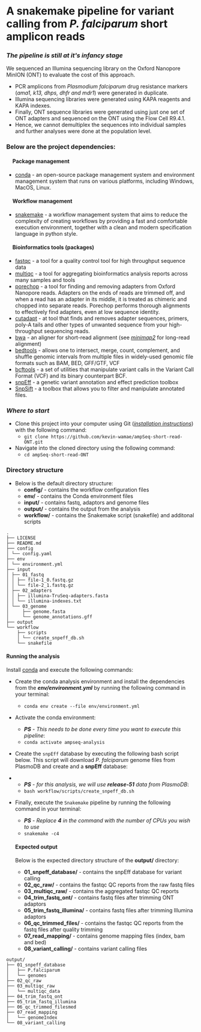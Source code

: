 

# A snakemake pipeline for variant calling from _P. falciparum_ short amplicon reads
### _The pipeline is still at it's infancy stage_



We sequenced an Illumina sequencing library on the Oxford Nanopore MinION (ONT) to evaluate the cost of this approach.
- PCR amplicons from _Plasmodium falciparum_ drug resistance markers (_ama1, k13, dhps, dhfr and mdr1_) were generated in duplicate.
- Illumina sequencing libraries were generated using KAPA reagents and KAPA indexes.
- Finally, ONT sequence libraries were generated using just one set of ONT adapters and sequenced on the ONT using the Flow Cell R9.4.1.
- Hence, we cannot demultiplex the sequences into individual samples and further analyses were done at the population level.


### Below are the project dependencies:

#### &nbsp;&nbsp;&nbsp;&nbsp; Package management
- [conda](https://conda.io/projects/conda/en/latest/user-guide/install/index.html) - an open-source package management system and environment management system that runs on various platforms, including Windows, MacOS, Linux.

#### &nbsp;&nbsp;&nbsp;&nbsp; Workflow management
- [snakemake](https://anaconda.org/bioconda/snakemake) - a workflow management system that aims to reduce the complexity of creating workflows by providing a fast and comfortable execution environment, together with a clean and modern specification language in python style.


#### &nbsp;&nbsp;&nbsp;&nbsp; Bioinformatics tools (packages)
- [fastqc](https://anaconda.org/bioconda/fastqc) - a tool for a quality control tool for high throughput sequence data
- [multiqc](https://anaconda.org/bioconda/multiqc) - a tool for aggregating bioinformatics analysis reports across many samples and tools
- [porechop](https://anaconda.org/bioconda/porechop) - a tool for finding and removing adapters from Oxford Nanopore reads. Adapters on the ends of reads are trimmed off, and when a read has an adapter in its middle, it is treated as chimeric and chopped into separate reads. Porechop performs thorough alignments to effectively find adapters, even at low sequence identity.
- [cutadapt](https://anaconda.org/bioconda/cutadapt) - at tool that finds and removes adapter sequences, primers, poly-A tails and other types of unwanted sequence from your high-throughput sequencing reads.
- [bwa](https://anaconda.org/bioconda/bwa) - an aligner for short-read alignment (see [_minimap2_](https://anaconda.org/bioconda/minimap2) for long-read alignment)
- [bedtools](https://anaconda.org/bioconda/bedtools) - allows one to intersect, merge, count, complement, and shuffle genomic intervals from multiple files in widely-used genomic file formats such as BAM, BED, GFF/GTF, VCF
- [bcftools](https://anaconda.org/bioconda/bcftools) - a set of utilities that manipulate variant calls in the Variant Call Format (VCF) and its binary counterpart BCF.
- [snpEff](https://anaconda.org/bioconda/snpeff) - a genetic variant annotation and effect prediction toolbox
- [SnpSift](https://anaconda.org/bioconda/snpsift) - a toolbox that allows you to filter and manipulate annotated files.

### _Where to start_
- Clone this project into your computer using Git ([_installation instructions_](https://git-scm.com/book/en/v2/Getting-Started-Installing-Git)) with the following command:
  - `git clone https://github.com/kevin-wamae/ampSeq-short-read-ONT.git`
- Navigate into the cloned directory using the following command:
  - `cd ampSeq-short-read-ONT`

### Directory structure
- Below is the default directory structure:
    - **config/** - contains the workflow configuration files
    - **env/**   - contains the Conda environment files
    - **input/** - contains fastq, adaptors and genome files
    - **output/** - contains the output from the analysis
    - **workflow/** - contains the Snakemake script (snakefile) and additonal scripts
```
.
├── LICENSE
├── README.md
├── config
│ └── config.yaml
├── env
│ └── environment.yml
├── input
│ ├── 01_fastq
│ │ ├── file-1_0.fastq.gz
│ │ └── file-2_1.fastq.gz
│ ├── 02_adapters
│ │ ├── illumina-TruSeq-adapters.fasta
│ │ └── illumina-indexes.txt
│ └── 03_genome
│     ├── genome.fasta
│     └── genome_annotations.gff
├── output
└── workflow
    ├── scripts
    │ └── create_snpeff_db.sh
    └── snakefile
```

#### Running the analysis
Install [conda](https://conda.io/projects/conda/en/latest/user-guide/install/index.html) and execute the following commands:
- Create the conda analysis environment and install the dependencies from the ***env/environment.yml*** by running the following command in your terminal:
  - `conda env create --file env/environment.yml`
- Activate the conda environment:
  - _**PS** - This needs to be done every time you want to execute this pipeline_:
  - `conda activate ampseq-analysis`
- Create the `snpEff` database by executing the following bash script below. This script will download *P. falciparum* genome files from PlasmoDB and create and a **snpEff** database:
- - _**PS** - for this analysis, we will use **release-51** data from PlasmoDB_:
  - `bash workflow/scripts/create_snpeff_db.sh`
- Finally, execute the `Snakemake` pipeline by running the following command in your terminal:

  - _**PS** - Replace **4** in the command with the number of CPUs you wish to use_
  - `snakemake -c4`
  
  #### Expected output
  Below is the expected directory structure of the **output/** directory:
  - **01_snpeff_database/** - contains the snpEff database for variant calling
  - **02_qc_raw/** - contains the fastqc QC reports from the raw fastq files
  - **03_multiqc_raw/** - contains the aggregated fastqc QC reports
  - **04_trim_fastq_ont/** - contains fastq files after trimming ONT adaptors
  - **05_trim_fastq_illumina/** - contains fastq files after trimming Illumina adaptors
  - **06_qc_trimmed_files/** - contains the fastqc QC reports from the fastq files after quality trimming
  - **07_read_mapping/** - contains genome mapping files (index, bam and bed)
  - **08_variant_calling/** - contains variant calling files
```
output/
├── 01_snpeff_database
│   ├── P.falciparum
│   └── genomes
├── 02_qc_raw
├── 03_multiqc_raw
│   └── multiqc_data
├── 04_trim_fastq_ont
├── 05_trim_fastq_illumina
├── 06_qc_trimmed_filesmed
├── 07_read_mapping
│   └── genomeIndex
└── 08_variant_calling
```
